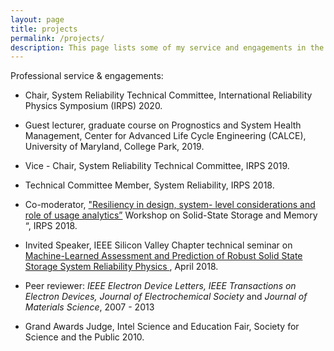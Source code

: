 ```yaml
---
layout: page
title: projects
permalink: /projects/
description: This page lists some of my service and engagements in the public domain.
---
```


Professional service & engagements:



- Chair, System Reliability Technical Committee, International Reliability Physics Symposium (IRPS) 2020.

  

- Guest lecturer, graduate course on Prognostics and System Health Management, Center for Advanced Life Cycle Engineering (CALCE), University of Maryland, College Park, 2019.

  

- Vice - Chair, System Reliability Technical Committee, IRPS 2019.

  

- Technical Committee Member, System Reliability, IRPS 2018.

  

- Co-moderator, <a href="http://irps.org/wp-content/uploads/2018/01/Storage-and-Memory-%E2%80%93-SSD-SD-DIMM.pdf" target="_blank"> "Resiliency in design, system- level considerations and role of usage analytics”</a> Workshop on Solid-State Storage and Memory “, IRPS 2018.

  

- Invited Speaker, IEEE Silicon Valley Chapter technical seminar on <a href="http://ewh.ieee.org/council/sfba/bayareatech/?p=7586" target="_blank"> Machine-Learned Assessment and Prediction of Robust Solid State Storage System Reliability Physics </a>, April 2018.

  

- Peer reviewer: *IEEE Electron Device Letters, IEEE Transactions on Electron Devices, Journal of Electrochemical Society* and *Journal of Materials Science*, 2007 - 2013

  

- Grand Awards Judge, Intel Science and Education Fair, Society for Science and the Public 2010.